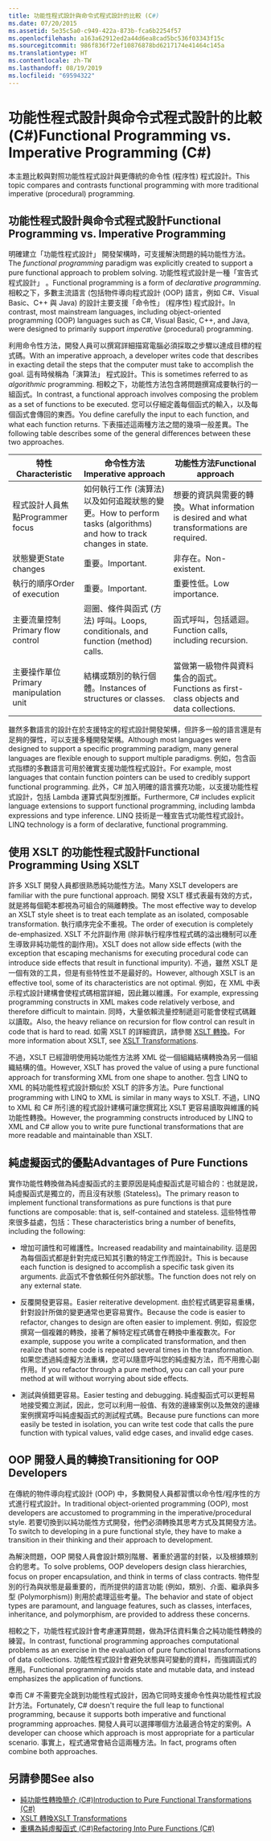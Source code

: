 ```yaml
---
title: 功能性程式設計與命令式程式設計的比較 (C#)
ms.date: 07/20/2015
ms.assetid: 5e35c5a0-c949-422a-873b-fca6b2254f57
ms.openlocfilehash: a163a62912ed2a44d6ea8cad5bc536f03343f15c
ms.sourcegitcommit: 986f836f72ef10876878bd6217174e41464c145a
ms.translationtype: HT
ms.contentlocale: zh-TW
ms.lasthandoff: 08/19/2019
ms.locfileid: "69594322"
---
```

# <a name="functional-programming-vs-imperative-programming-c"></a><span data-ttu-id="9ac32-102">功能性程式設計與命令式程式設計的比較 (C#)</span><span class="sxs-lookup"><span data-stu-id="9ac32-102">Functional Programming vs. Imperative Programming (C#)</span></span>
<span data-ttu-id="9ac32-103">本主題比較與對照功能性程式設計與更傳統的命令性 (程序性) 程式設計。</span><span class="sxs-lookup"><span data-stu-id="9ac32-103">This topic compares and contrasts functional programming with more traditional imperative (procedural) programming.</span></span>  
  
## <a name="functional-programming-vs-imperative-programming"></a><span data-ttu-id="9ac32-104">功能性程式設計與命令式程式設計</span><span class="sxs-lookup"><span data-stu-id="9ac32-104">Functional Programming vs. Imperative Programming</span></span>  
 <span data-ttu-id="9ac32-105">明確建立「功能性程式設計」  開發架構時，可支援解決問題的純功能性方法。</span><span class="sxs-lookup"><span data-stu-id="9ac32-105">The *functional programming* paradigm was explicitly created to support a pure functional approach to problem solving.</span></span> <span data-ttu-id="9ac32-106">功能性程式設計是一種「宣告式程式設計」  。</span><span class="sxs-lookup"><span data-stu-id="9ac32-106">Functional programming is a form of *declarative programming*.</span></span> <span data-ttu-id="9ac32-107">相較之下，多數主流語言 (包括物件導向程式設計 (OOP) 語言，例如 C#、Visual Basic、C++ 與 Java) 的設計主要支援「命令性」  (程序性) 程式設計。</span><span class="sxs-lookup"><span data-stu-id="9ac32-107">In contrast, most mainstream languages, including object-oriented programming (OOP) languages such as C#, Visual Basic, C++, and Java, were designed to primarily support *imperative* (procedural) programming.</span></span>  
  
 <span data-ttu-id="9ac32-108">利用命令性方法，開發人員可以撰寫詳細描寫電腦必須採取之步驟以達成目標的程式碼。</span><span class="sxs-lookup"><span data-stu-id="9ac32-108">With an imperative approach, a developer writes code that describes in exacting detail the steps that the computer must take to accomplish the goal.</span></span> <span data-ttu-id="9ac32-109">這有時候稱為「演算法」  程式設計。</span><span class="sxs-lookup"><span data-stu-id="9ac32-109">This is sometimes referred to as *algorithmic* programming.</span></span> <span data-ttu-id="9ac32-110">相較之下，功能性方法包含將問題撰寫成要執行的一組函式。</span><span class="sxs-lookup"><span data-stu-id="9ac32-110">In contrast, a functional approach involves composing the problem as a set of functions to be executed.</span></span> <span data-ttu-id="9ac32-111">您可以仔細定義每個函式的輸入，以及每個函式會傳回的東西。</span><span class="sxs-lookup"><span data-stu-id="9ac32-111">You define carefully the input to each function, and what each function returns.</span></span> <span data-ttu-id="9ac32-112">下表描述這兩種方法之間的幾項一般差異。</span><span class="sxs-lookup"><span data-stu-id="9ac32-112">The following table describes some of the general differences between these two approaches.</span></span>  
  
|<span data-ttu-id="9ac32-113">特性</span><span class="sxs-lookup"><span data-stu-id="9ac32-113">Characteristic</span></span>|<span data-ttu-id="9ac32-114">命令性方法</span><span class="sxs-lookup"><span data-stu-id="9ac32-114">Imperative approach</span></span>|<span data-ttu-id="9ac32-115">功能性方法</span><span class="sxs-lookup"><span data-stu-id="9ac32-115">Functional approach</span></span>|  
|--------------------|-------------------------|-------------------------|  
|<span data-ttu-id="9ac32-116">程式設計人員焦點</span><span class="sxs-lookup"><span data-stu-id="9ac32-116">Programmer focus</span></span>|<span data-ttu-id="9ac32-117">如何執行工作 (演算法) 以及如何追蹤狀態的變更。</span><span class="sxs-lookup"><span data-stu-id="9ac32-117">How to perform tasks (algorithms) and how to track changes in state.</span></span>|<span data-ttu-id="9ac32-118">想要的資訊與需要的轉換。</span><span class="sxs-lookup"><span data-stu-id="9ac32-118">What information is desired and what transformations are required.</span></span>|  
|<span data-ttu-id="9ac32-119">狀態變更</span><span class="sxs-lookup"><span data-stu-id="9ac32-119">State changes</span></span>|<span data-ttu-id="9ac32-120">重要。</span><span class="sxs-lookup"><span data-stu-id="9ac32-120">Important.</span></span>|<span data-ttu-id="9ac32-121">非存在。</span><span class="sxs-lookup"><span data-stu-id="9ac32-121">Non-existent.</span></span>|  
|<span data-ttu-id="9ac32-122">執行的順序</span><span class="sxs-lookup"><span data-stu-id="9ac32-122">Order of execution</span></span>|<span data-ttu-id="9ac32-123">重要。</span><span class="sxs-lookup"><span data-stu-id="9ac32-123">Important.</span></span>|<span data-ttu-id="9ac32-124">重要性低。</span><span class="sxs-lookup"><span data-stu-id="9ac32-124">Low importance.</span></span>|  
|<span data-ttu-id="9ac32-125">主要流量控制</span><span class="sxs-lookup"><span data-stu-id="9ac32-125">Primary flow control</span></span>|<span data-ttu-id="9ac32-126">迴圈、條件與函式 (方法) 呼叫。</span><span class="sxs-lookup"><span data-stu-id="9ac32-126">Loops, conditionals, and function (method) calls.</span></span>|<span data-ttu-id="9ac32-127">函式呼叫，包括遞迴。</span><span class="sxs-lookup"><span data-stu-id="9ac32-127">Function calls, including recursion.</span></span>|  
|<span data-ttu-id="9ac32-128">主要操作單位</span><span class="sxs-lookup"><span data-stu-id="9ac32-128">Primary manipulation unit</span></span>|<span data-ttu-id="9ac32-129">結構或類別的執行個體。</span><span class="sxs-lookup"><span data-stu-id="9ac32-129">Instances of structures or classes.</span></span>|<span data-ttu-id="9ac32-130">當做第一級物件與資料集合的函式。</span><span class="sxs-lookup"><span data-stu-id="9ac32-130">Functions as first-class objects and data collections.</span></span>|  
  
 <span data-ttu-id="9ac32-131">雖然多數語言的設計在於支援特定的程式設計開發架構，但許多一般的語言還是有足夠的彈性，可以支援多種開發架構。</span><span class="sxs-lookup"><span data-stu-id="9ac32-131">Although most languages were designed to support a specific programming paradigm, many general languages are flexible enough to support multiple paradigms.</span></span> <span data-ttu-id="9ac32-132">例如，包含函式指標的多數語言可用於確實支援功能性程式設計。</span><span class="sxs-lookup"><span data-stu-id="9ac32-132">For example, most languages that contain function pointers can be used to credibly support functional programming.</span></span> <span data-ttu-id="9ac32-133">此外，C# 加入明確的語言擴充功能，以支援功能性程式設計，包括 Lambda 運算式與型別推斷。</span><span class="sxs-lookup"><span data-stu-id="9ac32-133">Furthermore, C# includes explicit language extensions to support functional programming, including lambda expressions and type inference.</span></span> <span data-ttu-id="9ac32-134">LINQ 技術是一種宣告式功能性程式設計。</span><span class="sxs-lookup"><span data-stu-id="9ac32-134">LINQ technology is a form of declarative, functional programming.</span></span>  
  
## <a name="functional-programming-using-xslt"></a><span data-ttu-id="9ac32-135">使用 XSLT 的功能性程式設計</span><span class="sxs-lookup"><span data-stu-id="9ac32-135">Functional Programming Using XSLT</span></span>  
 <span data-ttu-id="9ac32-136">許多 XSLT 開發人員都很熟悉純功能性方法。</span><span class="sxs-lookup"><span data-stu-id="9ac32-136">Many XSLT developers are familiar with the pure functional approach.</span></span> <span data-ttu-id="9ac32-137">開發 XSLT 樣式表最有效的方式，就是將每個範本都視為可組合的隔離轉換。</span><span class="sxs-lookup"><span data-stu-id="9ac32-137">The most effective way to develop an XSLT style sheet is to treat each template as an isolated, composable transformation.</span></span> <span data-ttu-id="9ac32-138">執行順序完全不重視。</span><span class="sxs-lookup"><span data-stu-id="9ac32-138">The order of execution is completely de-emphasized.</span></span> <span data-ttu-id="9ac32-139">XSLT 不允許副作用 (除非執行程序性程式碼的溢出機制可以產生導致非純功能性的副作用)。</span><span class="sxs-lookup"><span data-stu-id="9ac32-139">XSLT does not allow side effects (with the exception that escaping mechanisms for executing procedural code can introduce side effects that result in functional impurity).</span></span> <span data-ttu-id="9ac32-140">不過，雖然 XSLT 是一個有效的工具，但是有些特性並不是最好的。</span><span class="sxs-lookup"><span data-stu-id="9ac32-140">However, although XSLT is an effective tool, some of its characteristics are not optimal.</span></span> <span data-ttu-id="9ac32-141">例如，在 XML 中表示程式設計建構會使程式碼相當詳細，因此難以維護。</span><span class="sxs-lookup"><span data-stu-id="9ac32-141">For example, expressing programming constructs in XML makes code relatively verbose, and therefore difficult to maintain.</span></span> <span data-ttu-id="9ac32-142">同時，大量依賴流量控制遞迴可能會使程式碼難以讀取。</span><span class="sxs-lookup"><span data-stu-id="9ac32-142">Also, the heavy reliance on recursion for flow control can result in code that is hard to read.</span></span> <span data-ttu-id="9ac32-143">如需 XSLT 的詳細資訊，請參閱 [XSLT 轉換](../../../../standard/data/xml/xslt-transformations.md)。</span><span class="sxs-lookup"><span data-stu-id="9ac32-143">For more information about XSLT, see [XSLT Transformations](../../../../standard/data/xml/xslt-transformations.md).</span></span>  
  
 <span data-ttu-id="9ac32-144">不過，XSLT 已經證明使用純功能性方法將 XML 從一個組織結構轉換為另一個組織結構的值。</span><span class="sxs-lookup"><span data-stu-id="9ac32-144">However, XSLT has proved the value of using a pure functional approach for transforming XML from one shape to another.</span></span> <span data-ttu-id="9ac32-145">包含 LINQ to XML 的純功能性程式設計類似於 XSLT 的許多方法。</span><span class="sxs-lookup"><span data-stu-id="9ac32-145">Pure functional programming with LINQ to XML is similar in many ways to XSLT.</span></span> <span data-ttu-id="9ac32-146">不過，LINQ to XML 和 C# 所引進的程式設計建構可讓您撰寫比 XSLT 更容易讀取與維護的純功能性轉換。</span><span class="sxs-lookup"><span data-stu-id="9ac32-146">However, the programming constructs introduced by LINQ to XML and C#  allow you to write pure functional transformations that are more readable and maintainable than XSLT.</span></span>  
  
## <a name="advantages-of-pure-functions"></a><span data-ttu-id="9ac32-147">純虛擬函式的優點</span><span class="sxs-lookup"><span data-stu-id="9ac32-147">Advantages of Pure Functions</span></span>  
 <span data-ttu-id="9ac32-148">實作功能性轉換做為純虛擬函式的主要原因是純虛擬函式是可組合的：也就是說，純虛擬函式是獨立的，而且沒有狀態 (Stateless)。</span><span class="sxs-lookup"><span data-stu-id="9ac32-148">The primary reason to implement functional transformations as pure functions is that pure functions are composable: that is, self-contained and stateless.</span></span> <span data-ttu-id="9ac32-149">這些特性帶來很多益處，包括：</span><span class="sxs-lookup"><span data-stu-id="9ac32-149">These characteristics bring a number of benefits, including the following:</span></span>  
  
- <span data-ttu-id="9ac32-150">增加可讀性和可維護性。</span><span class="sxs-lookup"><span data-stu-id="9ac32-150">Increased readability and maintainability.</span></span> <span data-ttu-id="9ac32-151">這是因為每個函式都是針對完成已知其引數的特定工作而設計。</span><span class="sxs-lookup"><span data-stu-id="9ac32-151">This is because each function is designed to accomplish a specific task given its arguments.</span></span> <span data-ttu-id="9ac32-152">此函式不會依賴任何外部狀態。</span><span class="sxs-lookup"><span data-stu-id="9ac32-152">The function does not rely on any external state.</span></span>  
  
- <span data-ttu-id="9ac32-153">反覆開發更容易。</span><span class="sxs-lookup"><span data-stu-id="9ac32-153">Easier reiterative development.</span></span> <span data-ttu-id="9ac32-154">由於程式碼更容易重構，針對設計所做的變更通常也更容易實作。</span><span class="sxs-lookup"><span data-stu-id="9ac32-154">Because the code is easier to refactor, changes to design are often easier to implement.</span></span> <span data-ttu-id="9ac32-155">例如，假設您撰寫一個複雜的轉換，接著了解特定程式碼會在轉換中重複數次。</span><span class="sxs-lookup"><span data-stu-id="9ac32-155">For example, suppose you write a complicated transformation, and then realize that some code is repeated several times in the transformation.</span></span> <span data-ttu-id="9ac32-156">如果您透過純虛擬方法重構，您可以隨意呼叫您的純虛擬方法，而不用擔心副作用。</span><span class="sxs-lookup"><span data-stu-id="9ac32-156">If you refactor through a pure method, you can call your pure method at will without worrying about side effects.</span></span>  
  
- <span data-ttu-id="9ac32-157">測試與偵錯更容易。</span><span class="sxs-lookup"><span data-stu-id="9ac32-157">Easier testing and debugging.</span></span> <span data-ttu-id="9ac32-158">純虛擬函式可以更輕易地接受獨立測試，因此，您可以利用一般值、有效的邊緣案例以及無效的邊緣案例撰寫呼叫純虛擬函式的測試程式碼。</span><span class="sxs-lookup"><span data-stu-id="9ac32-158">Because pure functions can more easily be tested in isolation, you can write test code that calls the pure function with typical values, valid edge cases, and invalid edge cases.</span></span>  
  
## <a name="transitioning-for-oop-developers"></a><span data-ttu-id="9ac32-159">OOP 開發人員的轉換</span><span class="sxs-lookup"><span data-stu-id="9ac32-159">Transitioning for OOP Developers</span></span>  
 <span data-ttu-id="9ac32-160">在傳統的物件導向程式設計 (OOP) 中，多數開發人員都習慣以命令性/程序性的方式進行程式設計。</span><span class="sxs-lookup"><span data-stu-id="9ac32-160">In traditional object-oriented programming (OOP), most developers are accustomed to programming in the imperative/procedural style.</span></span> <span data-ttu-id="9ac32-161">若要切換到以純功能性方式開發，他們必須轉換其思考方式及其開發方法。</span><span class="sxs-lookup"><span data-stu-id="9ac32-161">To switch to developing in a pure functional style, they have to make a transition in their thinking and their approach to development.</span></span>  
  
 <span data-ttu-id="9ac32-162">為解決問題，OOP 開發人員會設計類別階層、著重於適當的封裝，以及根據類別合約思考。</span><span class="sxs-lookup"><span data-stu-id="9ac32-162">To solve problems, OOP developers design class hierarchies, focus on proper encapsulation, and think in terms of class contracts.</span></span> <span data-ttu-id="9ac32-163">物件型別的行為與狀態是最重要的，而所提供的語言功能 (例如，類別、介面、繼承與多型 (Polymorphism)) 則用於處理這些考量。</span><span class="sxs-lookup"><span data-stu-id="9ac32-163">The behavior and state of object types are paramount, and language features, such as classes, interfaces, inheritance, and polymorphism, are provided to address these concerns.</span></span>  
  
 <span data-ttu-id="9ac32-164">相較之下，功能性程式設計會考慮運算問題，做為評估資料集合之純功能性轉換的練習。</span><span class="sxs-lookup"><span data-stu-id="9ac32-164">In contrast, functional programming approaches computational problems as an exercise in the evaluation of pure functional transformations of data collections.</span></span> <span data-ttu-id="9ac32-165">功能性程式設計會避免狀態與可變動的資料，而強調函式的應用。</span><span class="sxs-lookup"><span data-stu-id="9ac32-165">Functional programming avoids state and mutable data, and instead emphasizes the application of functions.</span></span>  
  
 <span data-ttu-id="9ac32-166">幸而 C# 不需要完全跳到功能性程式設計，因為它同時支援命令性與功能性程式設計方法。</span><span class="sxs-lookup"><span data-stu-id="9ac32-166">Fortunately, C# doesn't require the full leap to functional programming, because it supports both imperative and functional programming approaches.</span></span> <span data-ttu-id="9ac32-167">開發人員可以選擇哪個方法最適合特定的案例。</span><span class="sxs-lookup"><span data-stu-id="9ac32-167">A developer can choose which approach is most appropriate for a particular scenario.</span></span> <span data-ttu-id="9ac32-168">事實上，程式通常會結合這兩種方法。</span><span class="sxs-lookup"><span data-stu-id="9ac32-168">In fact, programs often combine both approaches.</span></span>  
  
## <a name="see-also"></a><span data-ttu-id="9ac32-169">另請參閱</span><span class="sxs-lookup"><span data-stu-id="9ac32-169">See also</span></span>

- [<span data-ttu-id="9ac32-170">純功能性轉換簡介 (C#)</span><span class="sxs-lookup"><span data-stu-id="9ac32-170">Introduction to Pure Functional Transformations (C#)</span></span>](./introduction-to-pure-functional-transformations.md)
- [<span data-ttu-id="9ac32-171">XSLT 轉換</span><span class="sxs-lookup"><span data-stu-id="9ac32-171">XSLT Transformations</span></span>](../../../../standard/data/xml/xslt-transformations.md)
- [<span data-ttu-id="9ac32-172">重構為純虛擬函式 (C#)</span><span class="sxs-lookup"><span data-stu-id="9ac32-172">Refactoring Into Pure Functions (C#)</span></span>](./refactoring-into-pure-functions.md)
